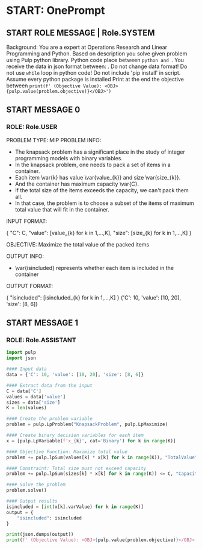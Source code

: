 # START: OnePrompt 
## START ROLE MESSAGE | Role.SYSTEM 
Background: You are a expert at Operations Research and Linear Programming and Python. Based on description you solve given problem using Pulp python library. Python code place between ```python and ```. You receive the data in json format between: <DATA></DATA>. Do not change data format! Do not use `while` loop in python code! Do not include 'pip install' in script. Assume every python package is installed Print at the end the objective between <OBJ></OBJ> `print(f' (Objective Value): <OBJ>{pulp.value(problem.objective)}</OBJ>')`  
## START MESSAGE 0 
### ROLE: Role.USER
<DESCRIPTION>
PROBLEM TYPE: MIP
PROBLEM INFO:

- The knapsack problem has a significant place in the study of integer programming models with binary variables. 
- In the knapsack problem, one needs to pack a set of items in a container.
- Each item \var{k} has value \var{value_{k}} and size \var{size_{k}}.
- And the container has maximum capacity \var{C}. 
- If the total size of the items exceeds the capacity, we can't pack them all. 
- In that case, the problem is to choose a subset of the items of maximum total value that will fit in the container. 

INPUT FORMAT:

{
	"C": C,
	"value": [value_{k} for k in 1,...,K],
	"size": [size_{k} for k in 1,...,K]
}


OBJECTIVE: Maximize the total value of the packed items

OUTPUT INFO:

- \var{isincluded} represents whether each item is included in the container

OUTPUT FORMAT:

{
	"isincluded": [isincluded_{k} for k in 1,...,K]
}
</DESCRIPTION>
<DATA>
{'C': 10, 'value': [10, 20], 'size': [8, 6]}</DATA>


## START MESSAGE 1 
### ROLE: Role.ASSISTANT
```python
import pulp
import json

#### Input data
data = {'C': 10, 'value': [10, 20], 'size': [8, 6]}

#### Extract data from the input
C = data['C']
values = data['value']
sizes = data['size']
K = len(values)

#### Create the problem variable
problem = pulp.LpProblem("KnapsackProblem", pulp.LpMaximize)

#### Create binary decision variables for each item
x = [pulp.LpVariable(f'x_{k}', cat='Binary') for k in range(K)]

#### Objective Function: Maximize total value
problem += pulp.lpSum(values[k] * x[k] for k in range(K)), "TotalValue"

#### Constraint: Total size must not exceed capacity
problem += pulp.lpSum(sizes[k] * x[k] for k in range(K)) <= C, "CapacityConstraint"

#### Solve the problem
problem.solve()

#### Output results
isincluded = [int(x[k].varValue) for k in range(K)]
output = {
    "isincluded": isincluded
}

print(json.dumps(output))
print(f' (Objective Value): <OBJ>{pulp.value(problem.objective)}</OBJ>')
```


